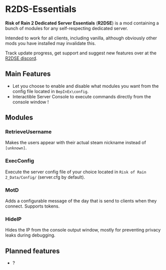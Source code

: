 # R2DS-Essentials

**Risk of Rain 2 Dedicated Server Essentials** (**R2DSE**) is a mod containing a bunch of modules for any self-respecting dedicated server.

Intended to work for all clients, including vanilla, although obviously other mods you have installed may invalidate this.

Track update progress, get support and suggest new features over at the [R2DSE discord](https://discord.gg/yTfsMWP).

## Main Features

- Let you choose to enable and disable what modules you want from the config file located in `BepInEx\config`.
- Interactible Server Console to execute commands directly from the console window ! 

## Modules

### RetrieveUsername
Makes the users appear with their actual steam nickname instead of `[unknown]`.

### ExecConfig
Execute the server config file of your choice located in `Risk of Rain 2_Data/Config/` (server.cfg by default).

### MotD
Adds a configurable message of the day that is send to clients when they connect. Supports tokens.

### HideIP
Hides the IP from the console output window, mostly for preventing privacy leaks during debugging.
  
## Planned features

- ?